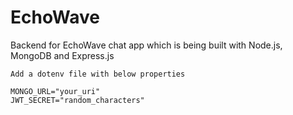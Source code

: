 # EchoWave

Backend for EchoWave chat app which is being built with Node.js, MongoDB and Express.js

`Add a dotenv file with below properties`

```
MONGO_URL="your_uri"
JWT_SECRET="random_characters"
```